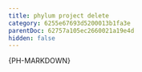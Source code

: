 ```yaml
---
title: phylum project delete
category: 6255e67693d5200013b1fa3e
parentDoc: 62757a105ec2660021a19e4d
hidden: false
---
```


{PH-MARKDOWN}
